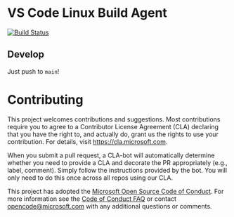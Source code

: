 # VS Code Linux Build Agent

[![Build Status](https://dev.azure.com/monacotools/Monaco/_apis/build/status%2FVS%20Code%20Linux%20Build%20Agent?branchName=main)](https://dev.azure.com/monacotools/Monaco/_build/latest?definitionId=509&branchName=main)

## Develop

Just push to `main`!

# Contributing

This project welcomes contributions and suggestions. Most contributions require
you to agree to a Contributor License Agreement (CLA) declaring that you have
the right to, and actually do, grant us the rights to use your contribution. For
details, visit https://cla.microsoft.com.

When you submit a pull request, a CLA-bot will automatically determine whether
you need to provide a CLA and decorate the PR appropriately (e.g., label,
comment). Simply follow the instructions provided by the bot. You will only need
to do this once across all repos using our CLA.

This project has adopted the
[Microsoft Open Source Code of Conduct](https://opensource.microsoft.com/codeofconduct/).
For more information see the
[Code of Conduct FAQ](https://opensource.microsoft.com/codeofconduct/faq/) or
contact [opencode@microsoft.com](mailto:opencode@microsoft.com) with any
additional questions or comments.
